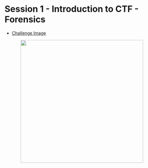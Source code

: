 # Session 1 - Introduction to CTF - Forensics

- [Challenge Image](https://amrita-tifac-cyber-blockchain.github.io/CTF-Resources/Nov%2013%202021/Session%20One/Forensic/find_me.png)

 <p align="center">
  <img src="https://amrita-tifac-cyber-blockchain.github.io/CTF-Resources/Nov%2013%202021/Session%20One/Forensic/find_me.png" width="400">
  </p>


